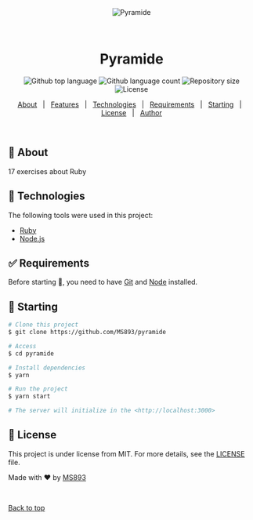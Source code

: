 <div align="center" id="top"> 
  <img src="./.github/app.gif" alt="Pyramide" />

  &#xa0;

  <!-- <a href="https://pyramide.netlify.app">Demo</a> -->
</div>

<h1 align="center">Pyramide</h1>

<p align="center">
  <img alt="Github top language" src="https://img.shields.io/github/languages/top/{{YOUR_GITHUB_USERNAME}}/pyramide?color=56BEB8">

  <img alt="Github language count" src="https://img.shields.io/github/languages/count/{{YOUR_GITHUB_USERNAME}}/pyramide?color=56BEB8">

  <img alt="Repository size" src="https://img.shields.io/github/repo-size/{{YOUR_GITHUB_USERNAME}}/pyramide?color=56BEB8">

  <img alt="License" src="https://img.shields.io/github/license/{{YOUR_GITHUB_USERNAME}}/pyramide?color=56BEB8">

  <!-- <img alt="Github issues" src="https://img.shields.io/github/issues/{{YOUR_GITHUB_USERNAME}}/pyramide?color=56BEB8" /> -->

  <!-- <img alt="Github forks" src="https://img.shields.io/github/forks/{{YOUR_GITHUB_USERNAME}}/pyramide?color=56BEB8" /> -->

  <!-- <img alt="Github stars" src="https://img.shields.io/github/stars/{{YOUR_GITHUB_USERNAME}}/pyramide?color=56BEB8" /> -->
</p>

<!-- Status -->

<!-- <h4 align="center"> 
	🚧  Pyramide 🚀 Under construction...  🚧
</h4> 

<hr> -->

<p align="center">
  <a href="#dart-about">About</a> &#xa0; | &#xa0; 
  <a href="#sparkles-features">Features</a> &#xa0; | &#xa0;
  <a href="#rocket-technologies">Technologies</a> &#xa0; | &#xa0;
  <a href="#white_check_mark-requirements">Requirements</a> &#xa0; | &#xa0;
  <a href="#checkered_flag-starting">Starting</a> &#xa0; | &#xa0;
  <a href="#memo-license">License</a> &#xa0; | &#xa0;
  <a href="https://github.com/{{YOUR_GITHUB_USERNAME}}" target="_blank">Author</a>
</p>

<br>

## :dart: About ##

17 exercises about Ruby

## :rocket: Technologies ##

The following tools were used in this project:

- [Ruby](https://www.ruby-lang.org/en/)
- [Node.js](https://nodejs.org/en/)

## :white_check_mark: Requirements ##

Before starting :checkered_flag:, you need to have [Git](https://git-scm.com) and [Node](https://nodejs.org/en/) installed.

## :checkered_flag: Starting ##

```bash
# Clone this project
$ git clone https://github.com/MS893/pyramide

# Access
$ cd pyramide

# Install dependencies
$ yarn

# Run the project
$ yarn start

# The server will initialize in the <http://localhost:3000>
```

## :memo: License ##

This project is under license from MIT. For more details, see the [LICENSE](LICENSE.md) file.


Made with :heart: by <a href="https://github.com/MS893" target="_blank">MS893</a>

&#xa0;

<a href="#top">Back to top</a>
